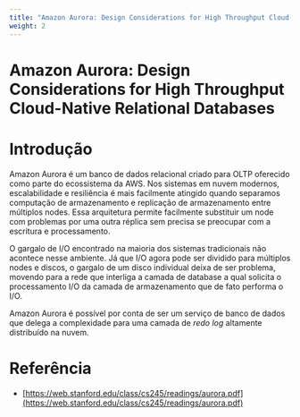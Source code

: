 ```yaml
---
title: "Amazon Aurora: Design Considerations for High Throughput Cloud-Native Relational Databases"
weight: 2
---
```



# Amazon Aurora: Design Considerations for High Throughput Cloud-Native Relational Databases

# Introdução

Amazon Aurora é um banco de dados relacional criado para OLTP oferecido como parte do ecossistema da AWS. Nos sistemas em nuvem modernos, escalabilidade e resiliência é mais facilmente atingido quando separamos computação de armazenamento e replicação de armazenamento entre múltiplos nodes. Essa arquitetura permite facilmente substituir um node com problemas por uma outra réplica sem precisa se preocupar com a escritura e processamento.

O gargalo de I/O encontrado na maioria dos sistemas tradicionais não acontece nesse ambiente. Já que I/O agora pode ser dividido para múltiplos nodes e discos, o gargalo de um disco individual deixa de ser problema, movendo para a rede que interliga a camada de database a qual solicita o processamento I/O da camada de armazenamento que de fato performa o I/O.

Amazon Aurora é possível por conta de ser um serviço de banco de dados que delega a complexidade para uma camada de _redo log_ altamente distribuído na nuvem.

# Referência

- [https://web.stanford.edu/class/cs245/readings/aurora.pdf](https://web.stanford.edu/class/cs245/readings/aurora.pdf)
